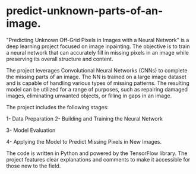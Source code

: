 # predict-unknown-parts-of-an-image.
"Predicting Unknown Off-Grid Pixels in Images with a Neural Network" is a deep learning project focused on image inpainting. The objective is to train a neural network that can accurately fill in missing pixels in an image while preserving its overall structure and content.

The project leverages Convolutional Neural Networks (CNNs) to complete the missing parts of an image. The NN is trained on a large image dataset and is capable of handling various types of missing patterns. The resulting model can be utilized for a range of purposes, such as repairing damaged images, eliminating unwanted objects, or filling in gaps in an image.

The project includes the following stages:

1- Data Preparation
2- Building and Training the Neural Network

3- Model Evaluation

4- Applying the Model to Predict Missing Pixels in New Images.

The code is written in Python and powered by the TensorFlow library. The project features clear explanations and comments to make it accessible for those new to the field.


